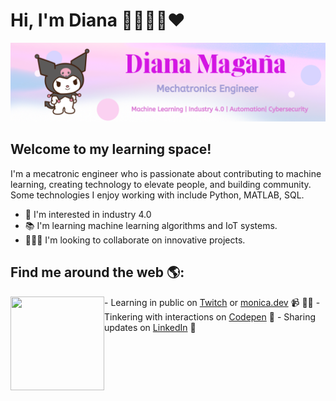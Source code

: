 

# Hi, I'm Diana 👋👩🏽‍💻❤️ 
<img src="https://github.com/dancode42/dancode42/blob/main/Images/Pink%20Light%20Leak%20Gradient%20LinkedIn%20Banner%20(1).png" alt="a">

## Welcome to my learning space!
I'm a mecatronic engineer who is passionate about contributing to machine learning, creating technology to elevate people, and building community. Some technologies I enjoy working with include Python, MATLAB, SQL.

- 🤖 I'm interested in industry 4.0
- 📚 I'm learning machine learning algorithms and IoT systems.
- 🕵🏽‍♀️ I'm looking to collaborate on innovative projects.

## Find me around the web 🌎:
<img align="left" width="150" height="150" src="https://giphy.com/gifs/cartoon-hello-kitty-sanrio-3o6wNMRNQ3vczLxas8">
- Learning in public on <a href="https://www.twitch.tv/blacktechdiva">Twitch</a> or <a href="https://www.monica.dev">monica.dev</a> 📹 ✍🏾
- Tinkering with interactions on <a href="https://codepen.io/m0nica"> Codepen</a> 🏓
- Sharing updates on <a href="https://www.linkedin.com/in/monicampowell/">LinkedIn</a> 💼
